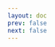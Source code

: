 ```yaml
---
layout: doc
prev: false
next: false
---
```


<CustomItemBox :item="{
  name: '深紫色染发剂',
  icon: '/wiki/item/dye_purple_dark.png',
  type: '染色剂',
  description: '',
  params: {
    stack: 1,
    durability: -1 
  },
  obtain: {
    found: [],
    npc: [],
    shop: [],
    gardening: []
  }
}" />
